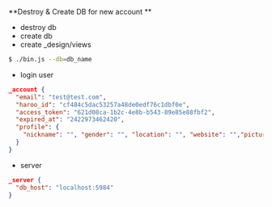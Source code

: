 
**Destroy & Create DB for new account **

* destroy db
* create db
* create _design/views

```bash
$ ./bin.js --db=db_name
```

* login user

```json
_account {
  "email": "test@test.com",
  "haroo_id": "cf484c5dac53257a48de0edf76c1dbf0e",
  "access_token": "621d08ca-1b2c-4e8b-b543-89e85e88fbf2",
  "expired_at": "2422973462420",
  "profile": {
    "nickname": "", "gender": "", "location": "", "website": "","picture":""
  }
}
```

* server

```json
_server {
  "db_host": "localhost:5984"
}
```